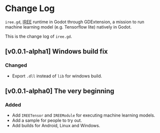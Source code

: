 # Change Log

`iree.gd`, [IREE](https://github.com/openxla/iree) runtime in Godot through GDExtension, a mission to run machine learning model (e.g. Tensorflow lite) natively in Godot.

This is the change log of `iree.gd`.

## [v0.0.1-alpha1] Windows build fix

### Changed

- Export `.dll` instead of `lib` for windows build.

## [v0.0.1-alpha0] The very beginning

### Added

- Add `IREETensor` and `IREEModule` for executing machine learning models.
- Add a sample for people to try out.
- Add builds for Android, Linux and Windows.
